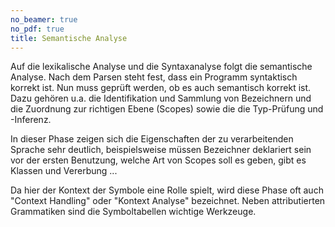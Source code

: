 ```yaml
---
no_beamer: true
no_pdf: true
title: Semantische Analyse
---
```


Auf die lexikalische Analyse und die Syntaxanalyse folgt die semantische Analyse. Nach dem Parsen steht fest, dass ein
Programm syntaktisch korrekt ist. Nun muss geprüft werden, ob es auch semantisch korrekt ist. Dazu gehören u.a. die
Identifikation und Sammlung von Bezeichnern und die Zuordnung zur richtigen Ebene (Scopes) sowie die die Typ-Prüfung und
-Inferenz.

In dieser Phase zeigen sich die Eigenschaften der zu verarbeitenden Sprache sehr deutlich, beispielsweise müssen
Bezeichner deklariert sein vor der ersten Benutzung, welche Art von Scopes soll es geben, gibt es Klassen und Vererbung
...

Da hier der Kontext der Symbole eine Rolle spielt, wird diese Phase oft auch "Context Handling" oder "Kontext Analyse"
bezeichnet. Neben attributierten Grammatiken sind die Symboltabellen wichtige Werkzeuge.
